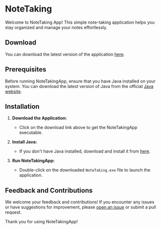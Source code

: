 # NoteTaking

Welcome to NoteTaking App! This simple note-taking application helps you stay organized and manage your notes effortlessly.

## Download

You can download the latest version of the application [here](https://github.com/zainezq/NoteTaking/blob/main/out/Releases/V1/NoteTaking.exe?raw=true).

## Prerequisites

Before running NoteTakingApp, ensure that you have Java installed on your system. You can download the latest version of Java from the official [Java website](https://www.java.com/en/download/).

## Installation

1. **Download the Application:**
   - Click on the download link above to get the NoteTakingApp executable.

2. **Install Java:**
   - If you don't have Java installed, download and install it from [here](https://www.java.com/en/download/).

3. **Run NoteTakingApp:**
   - Double-click on the downloaded `NoteTaking.exe` file to launch the application.

## Feedback and Contributions

We welcome your feedback and contributions! If you encounter any issues or have suggestions for improvement, please [open an issue](https://github.com/zainezq/NoteTaking/issues) or submit a pull request.

Thank you for using NoteTakingApp!

